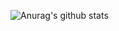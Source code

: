 ![Anurag's github stats](https://github-readme-stats.vercel.app/api?username=divashuthron&show_icons=true&theme=synthwave&title_color=rgb(122,174,174))
